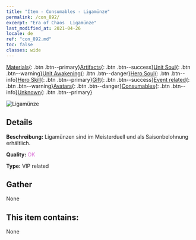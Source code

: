 ```yaml
---
title: "Item - Consumables - Ligamünze"
permalink: /con_892/
excerpt: "Era of Chaos  Ligamünze"
last_modified_at: 2021-04-26
locale: de
ref: "con_892.md"
toc: false
classes: wide
---
```

 [Materials](/ItemsDE/){: .btn .btn--primary}[Artifacts](/ItemsDE/Artifacts/){: .btn .btn--success}[Unit Soul](/ItemsDE/UnitSoul/){: .btn .btn--warning}[Unit Awakening](/ItemsDE/UnitAwakening/){: .btn .btn--danger}[Hero Soul](/ItemsDE/HeroSoul/){: .btn .btn--info}[Hero Skill](/ItemsDE/HeroSkill/){: .btn .btn--primary}[Gift](/ItemsDE/Gift/){: .btn .btn--success}[Event related](/ItemsDE/Events/){: .btn .btn--warning}[Avatars](/ItemsDE/Avatars/){: .btn .btn--danger}[Consumables](/ItemsDE/Consumables/){: .btn .btn--info}[Unknown](/ItemsDE/Unknown/){: .btn .btn--primary}

 ![Ligamünze](/images/t/i_112.png)

## Details
 **Beschreibung:** Ligamünzen sind im Meisterduell und als Saisonbelohnung erhältlich.

 **Quality:** <span style="color: #DA70D6">OK</span>

 **Type:** VIP related

## Gather

  None

## This item contains:

  None

